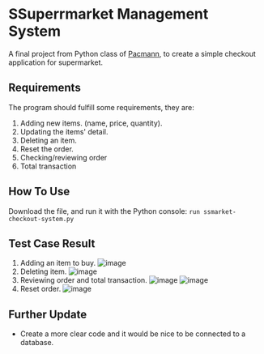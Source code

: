 # SSuperrmarket Management System
A final project from Python class of <a href="pacmann.ai">Pacmann</a>, to create a simple checkout application for supermarket.

## Requirements
The program should fulfill some requirements, they are:
1. Adding new items. (name, price, quantity).
2. Updating the items' detail.
3. Deleting an item.
4. Reset the order.
5. Checking/reviewing order
6. Total transaction

## How To Use
Download the file, and run it with the Python console: `run ssmarket-checkout-system.py`

## Test Case Result

1. Adding an item to buy.
![image](https://user-images.githubusercontent.com/67132657/204477187-6ef9901e-3783-4e66-a202-d0ee67302def.png)
2. Deleting item.
![image](https://user-images.githubusercontent.com/67132657/204477572-8c6d1a1a-b181-4040-a52a-f40efea720a3.png)
3. Reviewing order and total transaction.
![image](https://user-images.githubusercontent.com/67132657/204477643-c7dc81c4-6fad-43ec-8c0b-cd23c125815b.png)
![image](https://user-images.githubusercontent.com/67132657/204477816-e8659077-d586-40d5-a709-8b5ad463f4f8.png)
4. Reset order.
![image](https://user-images.githubusercontent.com/67132657/204478007-cb62b97e-4e76-42fe-83dc-e9b59cc11ab6.png)

## Further Update

* Create a more clear code and it would be nice to be connected to a database.

